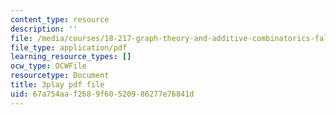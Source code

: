 ```yaml
---
content_type: resource
description: ''
file: /media/courses/18-217-graph-theory-and-additive-combinatorics-fall-2019/67a754aaf2689f60520986277e76841d_vcsxCFSLyP8.pdf
file_type: application/pdf
learning_resource_types: []
ocw_type: OCWFile
resourcetype: Document
title: 3play pdf file
uid: 67a754aa-f268-9f60-5209-86277e76841d
---
```

